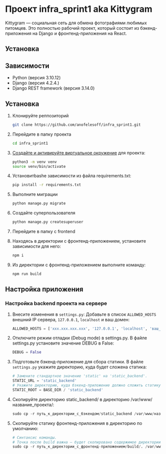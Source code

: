 # Проект infra_sprint1 aka Kittygram

Kittygram — социальная сеть для обмена фотографиями любимых питомцев. Это полностью рабочий проект, который состоит из бэкенд-приложения на Django и фронтенд-приложения на React.

## Установка

## Зависимости

- Python (версия 3.10.12)
- Django (версия 4.2.4.)
- Django REST framework (версия 3.14.0)

## Установка

1. Клонируйте реппозиторий
   
   ```bash
   git clone https://github.com/anofelesoff/infra_sprint1.git
   ```
3. Перейдите в папку проекта
   
   ```bash
   cd infra_sprint1
   ```
5. [Создайте и активируйте виртуальное окружение](https://docs.python.org/3/library/venv.html) для проекта:

   ```bash
   python3 -m venv venv
   source venv/bin/activate
   ```
6. Установитbashе зависимости из файла requirements.txt:

   ```bash
   pip install -r requirements.txt
   ```
7. Выполните миграции
   
   ```bash
   python manage.py migrate
   ```
8. Создайте суперпользователя

   ```bash
   python manage.py createsuperuser
   ```
9. Перейдите в папку с frontend
10. Находясь в директории с фронтенд-приложением, установите зависимости для него:
    ```bash
    npm i
    ```
11. Из директории с фронтенд-приложением выполните команду:
    ```bash
    npm run build
    ```

## Настройка приложения
### Настройка backend проекта на сервере

1. Внесите изменения в `settings.py`:
   Добавьте в список `ALLOWED_HOSTS` внешний IP сервера, `127.0.0.1`, `localhost` и ваш домен:

   ```python
   ALLOWED_HOSTS = ['xxx.xxx.xxx.xxx', '127.0.0.1', 'localhost', 'ваш_домен']
   ```

2. Отключите режим отладки (Debug mode) в settings.py. В файле settings.py установите значение DEBUG в False:

   ```python
   DEBUG = False
   ```

3. Подготовьте бэкенд-приложение для сбора статики. В файле `settings.py` укажите директорию, куда будет сложена статика:

   ```python
   # Замените стандартное значение 'static' на 'static_backend'.
   STATIC_URL = 'static_backend'
   # Укажите директорию, куда бэкенд-приложение должно сложить статику.
   STATIC_ROOT = BASE_DIR / 'static_backend'
   ```

5. Скопируйте директорию static_backend/ в директорию /var/www/название_проекта/:

   ```python
   sudo cp -r путь_к_директории_с_бэкендом/static_backend /var/www/название_проекта
   ```

6. Скопируйте статику фронтенд-приложения в директорию по умолчанию:

   ```python
   # Синтаксис команды.
   # Точка после build важна — будет скопировано содержимое директории.
   sudo cp -r путь_к_директории_с_фронтенд-приложением/build/. /var/www/имя_проекта/
   ```

